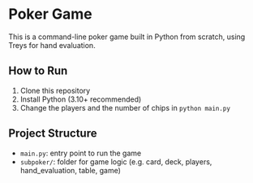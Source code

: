 # Poker Game

This is a command-line poker game built in Python from scratch, using Treys for hand evaluation.

## How to Run

1. Clone this repository
2. Install Python (3.10+ recommended)
3. Change the players and the number of chips in `python main.py`

## Project Structure

- `main.py`: entry point to run the game
- `subpoker/`: folder for game logic (e.g. card, deck, players, hand_evaluation, table, game)
